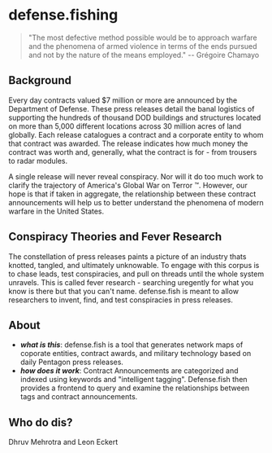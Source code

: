 # defense.fishing
> "The most defective method possible would be to approach warfare and the phenomena of armed violence in terms of the ends pursued and not by the nature of the means employed." -- Grégoire Chamayo

## Background
Every day contracts valued $7 million or more are announced by the Department of Defense. These press releases detail the banal logistics of 
supporting the hundreds of thousand DOD buildings and structures located on more than 5,000 different locations across 30 million acres of land globally. Each release catalogues a contract and a corporate entity to whom that contract was awarded.  The release indicates how much money the contract was worth and, generally, what the contract is for - from trousers to radar modules. 

A single release will never reveal conspiracy. Nor will it do too much work to clarify the trajectory of America's Global War on Terror &trade;.  However, our hope is that if taken in aggregate, the relationship between these contract announcements will help us to better understand the phenomena of modern warfare in the United States. 

## Conspiracy Theories and Fever Research

The constellation of press releases paints a picture of an industry thats knotted, tangled, and ultimately unknowable. To engage with this corpus is to chase leads, test conspiracies, and pull on threads until the whole system unravels. This is called fever research - searching uregently for what you know is there but that you can't name.  defense.fish is meant to allow researchers to invent, find, and test conspiracies in press releases.    
## About
- ***what is this***: defense.fish is a tool that generates network maps of coporate entities, contract awards, and military technology based on daily Pentagon press releases.
- ***how does it work***: Contract Announcements are categorized and indexed using keywords and "intelligent tagging". Defense.fish then provides a frontend to query and examine the relationships between tags and contract announcements. 


## Who do dis?

Dhruv Mehrotra and Leon Eckert
